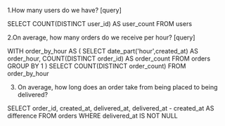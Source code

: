 1.How many users do we have?
[query]

SELECT COUNT(DISTINCT user_id) AS user_count
FROM users

2.On average, how many orders do we receive per hour?
[query]

WITH order_by_hour AS (
    SELECT date_part('hour',created_at) AS order_hour,
    COUNT(DISTINCT order_id) AS order_count
    FROM orders
    GROUP BY 1
)
SELECT COUNT(DISTINCT order_count)
FROM order_by_hour

3. On average, how long does an order take from being placed to being delivered?

SELECT order_id,
        created_at,
        delivered_at,
        delivered_at - created_at AS difference
FROM orders
WHERE delivered_at IS NOT NULL

